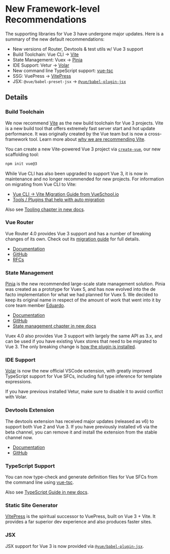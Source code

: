 # New Framework-level Recommendations

The supporting libraries for Vue 3 have undergone major updates. Here is a summary of the new default recommendations:

- New versions of Router, Devtools & test utils w/ Vue 3 support
- Build Toolchain: Vue CLI -> [Vite](https://vitejs.dev/)
- State Management: Vuex -> [Pinia](https://pinia.vuejs.org/)
- IDE Support: Vetur -> [Volar](https://marketplace.visualstudio.com/items?itemName=johnsoncodehk.volar)
- New command line TypeScript support: [vue-tsc](https://github.com/johnsoncodehk/volar/tree/master/packages/vue-tsc)
- SSG: VuePress -> [VitePress](https://vitepress.vuejs.org/)
- JSX: `@vue/babel-preset-jsx` -> [`@vue/babel-plugin-jsx`](https://github.com/vuejs/jsx-next)

## Details

### Build Toolchain

We now recommend [Vite](https://vitejs.dev/) as the new build toolchain for Vue 3 projects. Vite is a new build tool that offers extremely fast server start and hot update performance. It was originally created by the Vue team but is now a cross-framework tool. Learn more about [why we are recommending Vite](https://vitejs.dev/guide/why.html).

You can create a new Vite-powered Vue 3 project via [`create-vue`](https://github.com/vuejs/create-vue), our new scaffolding tool:

```sh
npm init vue@3
```

While Vue CLI has also been upgraded to support Vue 3, it is now in maintenance and no longer recommended for new projects. For information on migrating from Vue CLI to Vite:

- [Vue CLI -> Vite Migration Guide from VueSchool.io](https://vueschool.io/articles/vuejs-tutorials/how-to-migrate-from-vue-cli-to-vite/)
- [Tools / Plugins that help with auto migration](https://github.com/vitejs/awesome-vite#vue-cli)

Also see [Tooling chapter in new docs](https://vuejs.org/guide/scaling-up/tooling.html).

### Vue Router

Vue Router 4.0 provides Vue 3 support and has a number of breaking changes of its own. Check out its [migration guide](https://router.vuejs.org/) for full details.

- [Documentation](https://router.vuejs.org/)
- [GitHub](https://github.com/vuejs/router)
- [RFCs](https://github.com/vuejs/rfcs/pulls?q=is%3Apr+is%3Amerged+label%3Arouter)

### State Management

[Pinia](https://pinia.vuejs.org/) is the new recommended large-scale state management solution. Pinia was created as a prototype for Vuex 5, and has now evolved into the de facto implementation for what we had planned for Vuex 5. We decided to keep its original name in respect of the amount of work that went into it by core team member [Eduardo](https://github.com/posva).

- [Documentation](https://pinia.vuejs.org/)
- [GitHub](https://github.com/vuejs/pinia)
- [State management chapter in new docs](https://vuejs.org/guide/scaling-up/state-management.html)

Vuex 4.0 also provides Vue 3 support with largely the same API as 3.x, and can be used if you have existing Vuex stores that need to be migrated to Vue 3. The only breaking change is [how the plugin is installed](https://next.vuex.vuejs.org/guide/migrating-to-4-0-from-3-x.html#breaking-changes).

### IDE Support

[Volar](https://github.com/johnsoncodehk/volar) is now the new official VSCode extension, with greatly improved TypeScript support for Vue SFCs, including full type inference for template expressions.

If you have previous installed Vetur, make sure to disable it to avoid conflict with Volar.

### Devtools Extension

The devtools extension has received major updates (released as v6) to support both Vue 2 and Vue 3. If you have previously installed v6 via the beta channel, you can remove it and install the extension from the stable channel now.

- [Documentation](https://devtools.vuejs.org/guide/installation.html)
- [GitHub](https://github.com/vuejs/devtools)

### TypeScript Support

You can now type-check and generate definition files for Vue SFCs from the command line using [vue-tsc](https://github.com/johnsoncodehk/volar/tree/master/packages/vue-tsc).

Also see [TypeScript Guide in new docs](https://vuejs.org/guide/typescript/overview.html).

### Static Site Generator

[VitePress](https://vitepress.vuejs.org/) is the spiritual successor to VuePress, built on Vue 3 + Vite. It provides a far superior dev experience and also produces faster sites.

### JSX

JSX support for Vue 3 is now provided via [`@vue/babel-plugin-jsx`](https://github.com/vuejs/babel-plugin-jsx).
